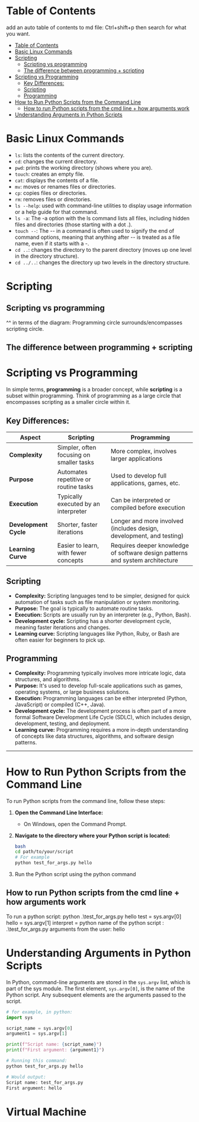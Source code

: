 # Table of Contents
add an auto table of contents to md file: Ctrl+shift+p then search for what you want.

- [Table of Contents](#table-of-contents)
- [Basic Linux Commands](#basic-linux-commands)
- [Scripting](#scripting)
  - [Scripting vs programming](#scripting-vs-programming)
  - [The difference between programming + scripting](#the-difference-between-programming--scripting)
- [Scripting vs Programming](#scripting-vs-programming-1)
  - [Key Differences:](#key-differences)
  - [Scripting](#scripting-1)
  - [Programming](#programming)
- [How to Run Python Scripts from the Command Line](#how-to-run-python-scripts-from-the-command-line)
  - [How to run Python scripts from the cmd line + how arguments work](#how-to-run-python-scripts-from-the-cmd-line--how-arguments-work)
- [Understanding Arguments in Python Scripts](#understanding-arguments-in-python-scripts)


# Basic Linux Commands 
* `ls`: lists the contents of the current directory.
* `cd`: changes the current directory.
* `pwd`: prints the working directory (shows where you are).
* `touch`: creates an empty file.
* `cat`: displays the contents of a file.
* `mv`: moves or renames files or directories.
* `cp`: copies files or directories.
* `rm`: removes files or directories.
* `ls --help`: used with command-line utilities to display usage information or a help guide for that command.
* `ls -a`: The -a option with the ls command lists all files, including hidden files and directories (those starting with a dot .).
* `touch --`: The -- in a command is often used to signify the end of command options, meaning that anything after -- is treated as a file name, even if it starts with a -.
* `cd ..`: changes the directory to the parent directory (moves up one level in the directory structure).
* `cd ../..`: changes the directory up two levels in the directory structure.



# Scripting

## Scripting vs programming
^^ in terms of the diagram: Programming circle surrounds/encompasses scripting circle.

## The difference between programming + scripting

# Scripting vs Programming

In simple terms, **programming** is a broader concept, while **scripting** is a subset within programming. Think of programming as a large circle that encompasses scripting as a smaller circle within it.

## Key Differences:

| Aspect            | Scripting                                 | Programming                                |
|-------------------|-------------------------------------------|--------------------------------------------|
| **Complexity**     | Simpler, often focusing on smaller tasks  | More complex, involves larger applications |
| **Purpose**        | Automates repetitive or routine tasks     | Used to develop full applications, games, etc. |
| **Execution**      | Typically executed by an interpreter      | Can be interpreted or compiled before execution |
| **Development Cycle** | Shorter, faster iterations              | Longer and more involved (includes design, development, and testing) |
| **Learning Curve** | Easier to learn, with fewer concepts      | Requires deeper knowledge of software design patterns and system architecture |

## Scripting
- **Complexity:** Scripting languages tend to be simpler, designed for quick automation of tasks such as file manipulation or system monitoring.
- **Purpose:** The goal is typically to automate routine tasks.
- **Execution:** Scripts are usually run by an interpreter (e.g., Python, Bash).
- **Development cycle:** Scripting has a shorter development cycle, meaning faster iterations and changes.
- **Learning curve:** Scripting languages like Python, Ruby, or Bash are often easier for beginners to pick up.

## Programming
- **Complexity:** Programming typically involves more intricate logic, data structures, and algorithms.
- **Purpose:** It's used to develop full-scale applications such as games, operating systems, or large business solutions.
- **Execution:** Programming languages can be either interpreted (Python, JavaScript) or compiled (C++, Java).
- **Development cycle:** The development process is often part of a more formal Software Development Life Cycle (SDLC), which includes design, development, testing, and deployment.
- **Learning curve:** Programming requires a more in-depth understanding of concepts like data structures, algorithms, and software design patterns.

---

# How to Run Python Scripts from the Command Line

To run Python scripts from the command line, follow these steps:

1. **Open the Command Line Interface:**
   - On Windows, open the Command Prompt.

2. **Navigate to the directory where your Python script is located:**
   ```bash
   bash
   cd path/to/your/script
   # For example
   python test_for_args.py hello
   ```

3. Run the Python script using the python command
   

## How to run Python scripts from the cmd line + how arguments work
To run a python script: python .\test_for_args.py hello
test = sys.argv[0]
hello = sys.argv[1]
interpret = python
name of the python script : .\test_for_args.py
arguments from the user: hello

# Understanding Arguments in Python Scripts
In Python, command-line arguments are stored in the `sys.argv` list, which is part of the sys module.
The first element, `sys.argv[0]`, is the name of the Python script.
Any subsequent elements are the arguments passed to the script.
```python
# for example, in python:
import sys

script_name = sys.argv[0]
argument1 = sys.argv[1]

print(f"Script name: {script_name}")
print(f"First argument: {argument1}")

# Running this command:
python test_for_args.py hello

# Would output:
Script name: test_for_args.py
First argument: hello
```

# Virtual Machine







